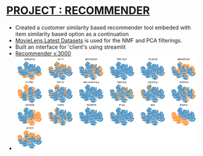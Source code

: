 # [PROJECT : RECOMMENDER](https://github.com/erkamersaherging/stream_lit_recommender)
* Created a customer similarity based recommender tool embeded with item similarity based option as a continuation
* [MovieLens Latest Datasets]([https://www.google.com](https://grouplens.org/datasets/movielens/)) is used for the NMF and PCA filterings.
* Built an interface for 'client's using streamlit
* [Recommender v.3000](https://erkamersaherging-stream-lit-recommender-sapp-7r9nbc.streamlitapp.com/)
* ![a scene from clustering](https://github.com/erkamersaherging/stream_lit_recommender/blob/main/output.png "Logo Title Text 1")


